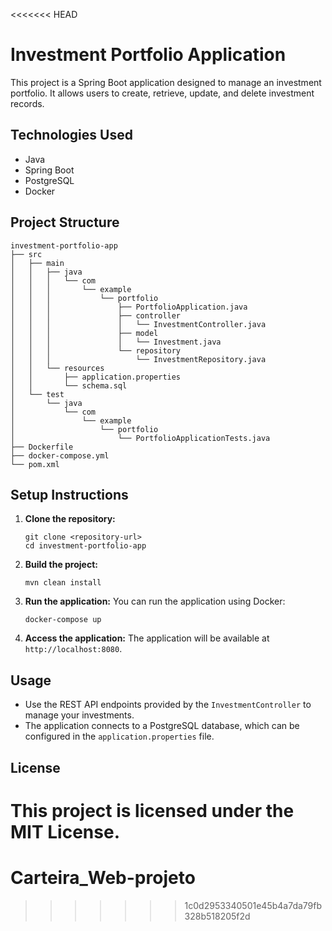 <<<<<<< HEAD
# Investment Portfolio Application

This project is a Spring Boot application designed to manage an investment portfolio. It allows users to create, retrieve, update, and delete investment records.

## Technologies Used

- Java
- Spring Boot
- PostgreSQL
- Docker

## Project Structure

```
investment-portfolio-app
├── src
│   ├── main
│   │   ├── java
│   │   │   └── com
│   │   │       └── example
│   │   │           └── portfolio
│   │   │               ├── PortfolioApplication.java
│   │   │               ├── controller
│   │   │               │   └── InvestmentController.java
│   │   │               ├── model
│   │   │               │   └── Investment.java
│   │   │               └── repository
│   │   │                   └── InvestmentRepository.java
│   │   └── resources
│   │       ├── application.properties
│   │       └── schema.sql
│   └── test
│       └── java
│           └── com
│               └── example
│                   └── portfolio
│                       └── PortfolioApplicationTests.java
├── Dockerfile
├── docker-compose.yml
└── pom.xml
```

## Setup Instructions

1. **Clone the repository:**
   ```
   git clone <repository-url>
   cd investment-portfolio-app
   ```

2. **Build the project:**
   ```
   mvn clean install
   ```

3. **Run the application:**
   You can run the application using Docker:
   ```
   docker-compose up
   ```

4. **Access the application:**
   The application will be available at `http://localhost:8080`.

## Usage

- Use the REST API endpoints provided by the `InvestmentController` to manage your investments.
- The application connects to a PostgreSQL database, which can be configured in the `application.properties` file.

## License

This project is licensed under the MIT License.
=======
# Carteira_Web-projeto
>>>>>>> 1c0d2953340501e45b4a7da79fb328b518205f2d
